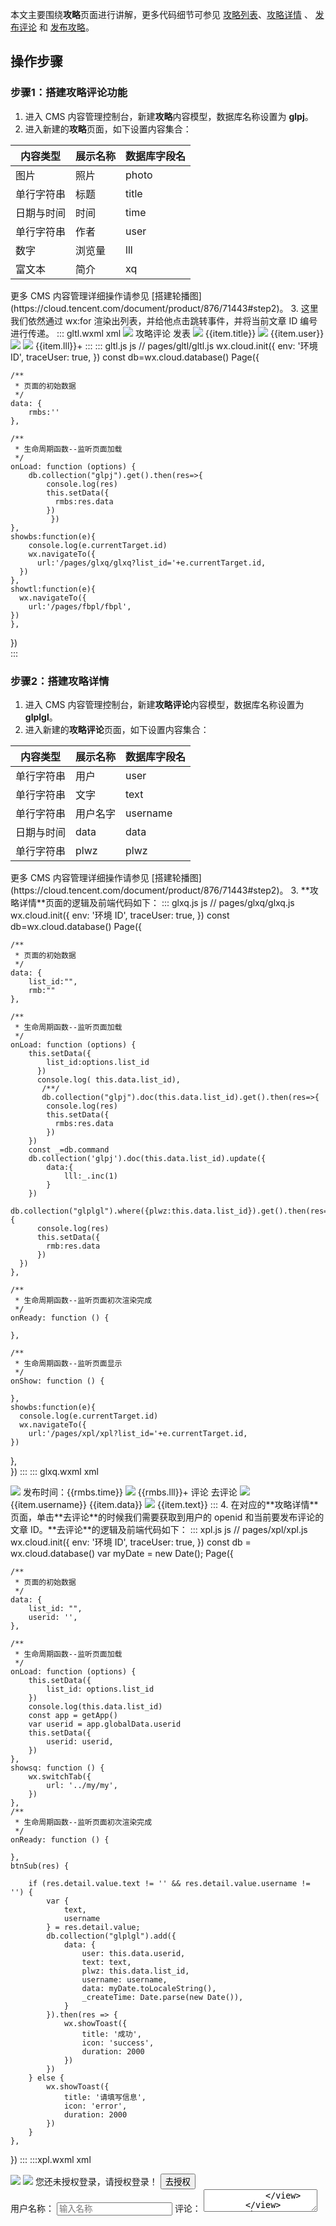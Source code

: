 本文主要围绕**攻略**页面进行讲解，更多代码细节可参见 [攻略列表](https://github.com/ZiTao-Liu/Canteen-management-system/tree/main/miniprogram/pages/gltl)、[攻略详情](https://github.com/ZiTao-Liu/Canteen-management-system/tree/main/miniprogram/pages/glxq) 、 [发布评论](https://github.com/ZiTao-Liu/Canteen-management-system/tree/main/miniprogram/pages/xpl) 和 [发布攻略](https://github.com/ZiTao-Liu/Canteen-management-system/tree/main/miniprogram/pages/fbpl)。




## 操作步骤
### 步骤1：搭建攻略评论功能
1. 进入 CMS 内容管理控制台，新建**攻略**内容模型，数据库名称设置为 **glpj**。
2. 进入新建的**攻略**页面，如下设置内容集合：
<table>
<thead>
<tr>
<th>内容类型</th>
<th>展示名称</th>
<th>数据库字段名</th>
</tr>
</thead>
<tbody>
<tr>
<td>图片</td>
<td>照片</td>
<td>photo</td>
</tr>
<tr>
<td>单行字符串</td>
<td>标题</td>
<td>title</td>
</tr>
<tr>
<td>日期与时间</td>
<td>时间</td>
<td>time</td>
</tr>
<tr>
<td>单行字符串</td>
<td>作者</td>
<td>user</td>
</tr>
<tr>
<td>数字</td>
<td>浏览量</td>
<td>lll</td>
</tr>
<tr>
<td>富文本</td>
<td>简介</td>
<td>xq</td>
</tr>
</tbody></table>
<dx-alert infotype="explain" title="">
更多 CMS 内容管理详细操作请参见 [搭建轮播图](https://cloud.tencent.com/document/product/876/71443#step2)。
</dx-alert>
3. 这里我们依然通过 wx:for 渲染出列表，并给他点击跳转事件，并将当前文章 ID 编号进行传递。
<dx-codeblock>
:::  gltl.wxml xml
<!--pages/gltl/gltl.wxml-->
<view class="banner">
    <!----><image src="https://6363-ccntst-8gsp6zkw250f8e38-1305928500.tcb.qcloud.la/cloudbase-cms/upload/2021-11-25/5hbujycykft9vg9g82xcsw0f6z34v8o5_.jpg"></image>
</view> 
<view class="miin_baer">
    <view class="title_pl">
     <view class="pl_bt">攻略评论</view> 
     <view class="qpl" id="{{rmbs._id}}" bindtap='showtl'>发表</view>
     </view>
    <view class="mian_box"  wx:for="{{rmbs}}" wx:for-item="item" wx:key="_id"  bindtap='showbs' id="{{item._id}}">
        <view class="min_box_img">
            <image src="{{item.phpto}}"></image>
        </view>
        <view class="mian_text">
            <view class="miam_text_title">
                {{item.title}}
            </view>
            <view class="mian_user">
                <view class="user_logo">
                    <image src="../../images/font-ui/nstx.png"></image>
                </view>
                <view class="user_name">
                    {{item.user}}
                </view>
                <view class="taolun">
                    <image src="../../images/font-ui/pinglun-08.png"></image>
                </view>
                <view class="liulanl">
                    <view class="lll_zp"> 
                        <image src="../../images/font-ui/liulan.png"></image>
                    </view>
                    <view class="lll_sz">
                        {{item.lll}}+
                    </view>
                </view>
            </view>
        </view>
    </view>
</view>
:::
::: gltl.js js
// pages/gltl/gltl.js
wx.cloud.init({
    env: '环境 ID',
    traceUser: true,
  })
  const db=wx.cloud.database()
Page({

    /**
     * 页面的初始数据
     */
    data: {
        rmbs:''
    },

    /**
     * 生命周期函数--监听页面加载
     */
    onLoad: function (options) {
        db.collection("glpj").get().then(res=>{
            console.log(res)
            this.setData({
              rmbs:res.data
            })
             })
    },
    showbs:function(e){
        console.log(e.currentTarget.id)
        wx.navigateTo({
          url:'/pages/glxq/glxq?list_id='+e.currentTarget.id,
      })
    },
    showtl:function(e){
      wx.navigateTo({
        url:'/pages/fbpl/fbpl',
    })
    },
 })   
:::
</dx-codeblock>



### 步骤2：搭建攻略详情

1. 进入 CMS 内容管理控制台，新建**攻略评论**内容模型，数据库名称设置为 **glplgl**。
2. 进入新建的**攻略评论**页面，如下设置内容集合：
<table>
<thead>
<tr>
<th>内容类型</th>
<th>展示名称</th>
<th>数据库字段名</th>
</tr>
</thead>
<tbody>
<tr>
<td>单行字符串</td>
<td>用户</td>
<td>user</td>
</tr>
<tr>
<td>单行字符串</td>
<td>文字</td>
<td>text</td>
</tr>
<tr>
<td>单行字符串</td>
<td>用户名字</td>
<td>username</td>
</tr>
<tr>
<td>日期与时间</td>
<td>data</td>
<td>data</td>
</tr>
<tr>
<td>单行字符串</td>
<td>plwz</td>
<td>plwz</td>
</tr>
</tbody></table>
<dx-alert infotype="explain" title="">
更多 CMS 内容管理详细操作请参见 [搭建轮播图](https://cloud.tencent.com/document/product/876/71443#step2)。
</dx-alert>
3. **攻略详情**页面的逻辑及前端代码如下：
<dx-codeblock>
:::  glxq.js js
// pages/glxq/glxq.js
wx.cloud.init({
    env: '环境 ID',
    traceUser: true,
  })
  const db=wx.cloud.database()
Page({

    /**
     * 页面的初始数据
     */
    data: {
        list_id:"",
        rmb:""
    },

    /**
     * 生命周期函数--监听页面加载
     */
    onLoad: function (options) {
        this.setData({
            list_id:options.list_id
          })
          console.log( this.data.list_id),
           /**/
           db.collection("glpj").doc(this.data.list_id).get().then(res=>{
            console.log(res)
            this.setData({
              rmbs:res.data
            })
        })
        const _=db.command
        db.collection('glpj').doc(this.data.list_id).update({
            data:{
                lll:_.inc(1)
            }   
        })
        db.collection("glplgl").where({plwz:this.data.list_id}).get().then(res=>{
          console.log(res)
          this.setData({
            rmb:res.data
          })
      })
    },

    /**
     * 生命周期函数--监听页面初次渲染完成
     */
    onReady: function () {

    },

    /**
     * 生命周期函数--监听页面显示
     */
    onShow: function () {

    },
    showbs:function(e){
      console.log(e.currentTarget.id)
      wx.navigateTo({
        url:'/pages/xpl/xpl?list_id='+e.currentTarget.id,
    })
  },    
})
:::
::: glxq.wxml xml
<!--pages/glxq/glxq.wxml-->
<view class="zpq" id="{{item._id}}">
    <image src="{{rmbs.phpto}}"></image>
</view>
<view class="dd">
    <rich-text class="rich" nodes="{{rmbs.xq}}"></rich-text>
</view>
<view class="fbsj">
    发布时间：{{rmbs.time}}
</view>
<view class="lll">
    <view class="liulanl">
        <view class="lll_zp">
            <image src="../../images/font-ui/liulan.png"></image>
        </view>
        <view class="lll_sz">
            {{rmbs.lll}}+
        </view>
    </view>
</view>
<view class="pl">
    <view class="title_pl">
     <view class="pl_bt">评论</view> 
     <view class="qpl" id="{{rmbs._id}}" bindtap='showbs'>去评论</view>
     </view>
    <view class="pl_box" wx:for="{{rmb}}" wx:for-item="item" wx:key="_id"  >
        <view class="pl_xxl" >
            <view class="pl_tx">
                <image src="../../images/font-ui/nstx.png"></image>
            </view>
            <view class="pl_xx_us">
                <view class="pl_xx_user">
                    {{item.username}}
                </view>
                <view class="pl_xx_time">
                    {{item.data}}
                </view>
            </view>
            <view class="dz">
                <image src="../../images/font-ui/dzz.png"></image>
            </view>
        </view>
        <view class="plxx_xq">
            {{item.text}}
        </view>
    </view>
</view>
:::
</dx-codeblock>
4. 在对应的**攻略详情**页面，单击**去评论**的时候我们需要获取到用户的 openid 和当前要发布评论的文章 ID。**去评论**的逻辑及前端代码如下：
<dx-codeblock>
:::  xpl.js js
// pages/xpl/xpl.js
wx.cloud.init({
    env: '环境 ID',
    traceUser: true,
})
const db = wx.cloud.database()
var myDate = new Date();
Page({

    /**
     * 页面的初始数据
     */
    data: {
        list_id: "",
        userid: '',
    },

    /**
     * 生命周期函数--监听页面加载
     */
    onLoad: function (options) {
        this.setData({
            list_id: options.list_id
        })
        console.log(this.data.list_id)
        const app = getApp()
        var userid = app.globalData.userid
        this.setData({
            userid: userid,
        })
    },
    showsq: function () {
        wx.switchTab({
            url: '../my/my',
        })
    },
    /**
     * 生命周期函数--监听页面初次渲染完成
     */
    onReady: function () {

    },
    btnSub(res) {

        if (res.detail.value.text != '' && res.detail.value.username != '') {
            var {
                text,
                username
            } = res.detail.value;
            db.collection("glplgl").add({
                data: {
                    user: this.data.userid,
                    text: text,
                    plwz: this.data.list_id,
                    username: username,
                    data: myDate.toLocaleString(),
                    _createTime: Date.parse(new Date()),
                }
            }).then(res => {
                wx.showToast({
                    title: '成功',
                    icon: 'success',
                    duration: 2000
                })
            })
        } else {
            wx.showToast({
                title: '请填写信息',
                icon: 'error',
                duration: 2000
            })
        }
    },
})
:::
:::xpl.wxml xml
<!--pages/xpl/xpl.wxml-->
<view class="banner">
    <!----><image src="https://6363-ccntst-8gsp6zkw250f8e38-1305928500.tcb.qcloud.la/cloudbase-cms/upload/2021-11-25/5hbujycykft9vg9g82xcsw0f6z34v8o5_.jpg"></image>
</view> 
<view class="wdl_ban" wx:if="{{userid==''}}">
    <view class="wdl">
        <image src="../../images/font-ui/wdl.png"></image>
    </view>
    <view class="text_main">您还未授权登录，请授权登录！</view>
    <button size="mini" type="primary" bindtap='showsq' class="btn_sq">去授权</button>
</view>
<view class="xpl" wx:if="{{userid!=''}}">
    <form bindsubmit="btnSub">
        <view class="top-s">
            <view class="top-text">用户名称：</view>
            <view class="weui-cell__bd">
              <input class="weui-input" name="username" placeholder="输入名称" />
            </view>
        </view>
        <view class="top-s">
            <view class="top-text">评论：</view>
            <view class="weui-cell__bd">
                <textarea bindblur="bindTextAreaBlur" name="text" class="weui-text" auto-height placeholder="自动变高" />
            </view>
        </view>
        <button style="margin: 0 aout;margin-top:40rpx;margin-bottom:40rpx;" type="primary" formType="submit">发表评论</button>
    </form>
</view>
:::
</dx-codeblock>
<dx-alert infotype="explain" title="">
针对内容安全，微信云开发提供内容安全功能，可对云开发数据库中存储的信息进行内容安全的规则设置，自动进行内容审核并对触发违规的内容进行处理。详情请参见 [内容安全](https://developers.weixin.qq.com/miniprogram/dev/wxcloud/basis/Consecurity.html)。
</dx-alert>

### 步骤3：搭建发表攻略
1. 进入 app.json 页面，添加 weui 框架。
<dx-codeblock>
:::  json
{
    "useExtendedLib": {
        "weui": true
     }
}
:::
</dx-codeblock>
2. 然后进入 fbpl.json 页面再次引入 weui 的框架并在 fbpl.wxml 中调用。相关代码如下：
<dx-codeblock>
:::  fbpl.json json
{
  "usingComponents": {
    "mp-uploader": "weui-miniprogram/uploader/uploader",
    "mp-cells": "weui-miniprogram/cells/cells",
    "mp-cell": "weui-miniprogram/cell/cell",
    "mp-form-page": "weui-miniprogram/form-page/form-page",
    "mp-form": "weui-miniprogram/form/form",
    "mp-toptips": "weui-miniprogram/toptips/toptips",
    "mp-checkbox-group": "weui-miniprogram/checkbox-group/checkbox-group",
    "mp-half-screen-dialog": "weui-miniprogram/half-screen-dialog/half-screen-dialog"
  }
}
:::
:::fbpl.wxml xml
<view wx:if="{{userid!=''}}">

<view class="weui-cells__title">发布攻略</view>
<mp-cell prop="name" title="标题" ext-class="">
            <input bindinput="formInputChange" data-field="name" class="weui-input" placeholder="请输标题" />
</mp-cell>
<mp-cell prop="mobile" title="昵称" ext-class=" ">
            <input bindinput="formInputChange" data-field="mobile" class="weui-input" placeholder="请输入昵称" />
            <view slot="footer" class="weui-vcode-btn"></view>
</mp-cell>
<view class="weui-cells__title">攻略</view>
      <view class="weui-cells weui-cells_after-title">
        <view class="weui-cell">
          <view class="weui-cell__bd">
            <textarea class="weui-textarea" bindinput="formwtInputChange" placeholder="请输入攻略" name="wt" style="height: 3.3em" />
            <view class="weui-textarea-counter">200</view>
          </view>
        </view>
</view>
<view class="page">
    <view class="page__bd">
        <mp-cells>
            <mp-cell>
                <mp-uploader bindfail="uploadError" bindsuccess="uploadSuccess" select="{{selectFile}}" upload="{{uplaodFile}}" files="{{files}}" max-count="4" title="附件上传" tips="最多可上传4张照片"></mp-uploader>
            </mp-cell>
        </mp-cells>
    </view>
</view>
<view class="weui-btn-area">
            <button class="weui-btn" type="primary" formType="submit" bindtap="submitForm">确定</button>
      </view>
    </view>
:::
:::fbpl.js js
// pages/fbpl/fbpl.js
wx.cloud.init({
    env: '你的环境ID',
  traceUser: true,
})
const db=wx.cloud.database()
Page({

    /**
     * 页面的初始数据
     */
    data: {
        userid:'',
        files: []
    }, 

    /**
     * 生命周期函数--监听页面加载
     在这里我们在app.js里面的openid
     */
    onLoad: function (options) {
        const app = getApp()
        var  userid = app.globalData.userid
        this.setData({
          userid:userid,
        }) 
        wx.cloud.init({
            traceUser: true
          })
      
          this.setData({ 
            selectFile: this.selectFile.bind(this),
            uplaodFile: this.uplaodFile.bind(this)
        })
    },
    formInputChange(e) {
        const {
          field
        } = e.currentTarget.dataset
        this.setData({
          [`formData.${field}`]: e.detail.value
        })
      },
      formplInputChange(e) {
        console.log(e)
        this.setData({
          palce: e.detail.value
        })
      },
      formwtInputChange(e) {
        console.log(e)
        this.setData({
          wt: e.detail.value
        })
      },
      submitForm(e) {
            this.setData({
              name: this.data.formData.name,
              phone: this.data.formData.mobile,
              tsbm: this.data.tsbmun,
            })
            if(this.data.wt.length>10 && this.data.openid!='')
            {
              db.collection('glpj').add({
                // data 字段表示需新增的 JSON 数据
                data: {
                  title: this.data.name,
                  user: this.data.mobile,
                  xq: this.data.wt,
                  phpto:this.data.files,
                  userid: this.data.openid,
                  time: Date.parse(new Date()),
                  _createTime: Date.parse(new Date()),
                  lll:0,
                }
              })
              wx.reLaunch({
                  url: '../gltl/gltl',
                  success: (res)=> {
                    wx.showToast({
                      title: '完成',
                      success:(res)=>{
                        wx.navigateTo({
                          url: '../index/index',
                        })
                      }
                    })
                  }
                })
            }else{
              wx.showToast({
                title: '描述',
                icon: 'error',
                duration: 2000
              })
            }
      },
    /**
     * 生命周期函数--监听页面显示
     */
    showsq: function () {
      wx.switchTab({
          url: '../my/my',
      })
  }, 
    chooseImage: function (e) {
        var that = this;
        wx.chooseImage({
            sizeType: ['original', 'compressed'], // 可以指定是原图还是压缩图，默认二者都有
            sourceType: ['album', 'camera'], // 可以指定来源是相册还是相机，默认二者都有
            success: function (res) {
                // 返回选定照片的本地文件路径列表，tempFilePath可以作为img标签的src属性显示图片
                that.setData({
                    files: that.data.files.concat(res.tempFilePaths)
                });
            }
        })
    },
    previewImage: function(e){
        wx.previewImage({
            current: e.currentTarget.id, // 当前显示图片的http链接
            urls: this.data.files // 需要预览的图片http链接列表
        })
    },
    selectFile(files) {
        console.log('files', files)
        // 返回false可以阻止某次文件上传
    },
    uplaodFile(files) {
        console.log('upload files', files)
        console.log('upload files', files)
        // 文件上传的函数，返回一个promise
        return new Promise((resolve, reject) => {
          const tempFilePaths = files.tempFilePaths;
          //上传返回值
          const that = this;
          const object = {};
          for (var i = 0; i < tempFilePaths.length; i++) {
            let filePath = '',cloudPath = ''
            filePath = tempFilePaths[i]
            // 上传图片
            // cloudPath 最好按时间 遍历的index来排序，避免文件名重复
            cloudPath = 'blog-title-image-' + new Date().getTime() + '-' + i + filePath.match(/\.[^.]+?$/)[0]
    
            console.log(filePath)
            console.log(cloudPath)
            const upload_task = wx.cloud.uploadFile({
              filePath, 
              cloudPath, 
              success: function(res) {
                console.log(res)
                // 可能会有好几个200+的返回码，表示成功
                if (res.statusCode === 200  || res.statusCode === 204 || res.statusCode === 205) {
                  const url = res.fileID
                  that.data.files.push(url)
                  if (that.data.files.length === tempFilePaths.length) {
                    object.urls = that.data.files;
                    resolve(object)  //这就是判断是不是最后一张已经上传了，用来返回，
                  }
                } else {
                  reject('error')
                }
              },
              fail: function(err) {
                console.log(err)
              }, 
              conplete: () => {
                
              }
            })
          }
        })
        // 文件上传的函数，返回一个promise
    },
    uploadError(e) {
        console.log('upload error', e.detail)
    },
    uploadSuccess(e) {
        console.log('upload success', e.detail)
    }
});
:::
</dx-codeblock>
